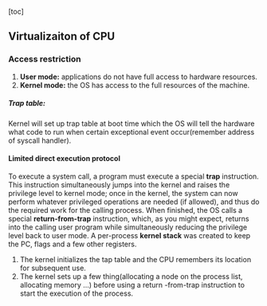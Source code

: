 

[toc]

## Virtualizaiton of CPU

### Access restriction

1. **User mode:** applications do not have full access to hardware resources.
2. **Kernel mode:** the OS has access to the full resources of the machine.

##### Trap table:

Kernel will set up trap table at boot time which the OS will tell the hardware what code to run when certain exceptional event occur(remember address of syscall handler).

#### Limited direct execution protocol

To execute a system call, a program must execute a special **trap** instruction. This instruction simultaneously jumps into the kernel and raises the privilege level to kernel mode; once in the kernel, the system can now perform whatever privileged operations are needed (if allowed), and thus do the required work for the calling process. When finished, the OS calls a special **return-from-trap** instruction, which, as you might expect, returns into the calling user program while simultaneously reducing the privilege level back to user mode. A per-process **kernel stack** was created to keep the PC, flags and a few other registers.

1. The kernel initializes the tap table and the CPU remembers its location for subsequent use.
2. The kernel sets up a few thing(allocating a node on the process list, allocating memory ...) before using a return -from-trap instruction to start the execution of the process.



